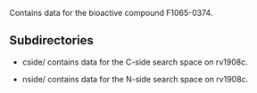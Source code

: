 Contains data for the bioactive compound F1065-0374.

## Subdirectories

- cside/ contains data for the C-side search space on rv1908c.

- nside/ contains data for the N-side search space on rv1908c.

